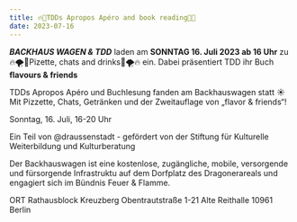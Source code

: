 ```yaml
---
title: 🔥🍕TDDs Apropos Apéro and book reading🍕🔥
date: 2023-07-16
---
```


***BACKHAUS WAGEN & TDD***  laden am **SONNTAG 16. Juli 2023 ab 16 Uhr** zu 🔥🌪🍕Pizette, chats and drinks🍕🌪🔥 ein. Dabei präsentiert TDD ihr Buch **flavours & friends**

TDDs Apropos Apéro und Buchlesung fanden am Backhauswagen statt ☀️ Mit Pizzette, Chats, Getränken und der Zweitauflage von „flavor & friends“!

Sonntag, 16. Juli, 16-20 Uhr

Ein Teil von @draussenstadt - gefördert von der Stiftung für Kulturelle Weiterbildung und Kulturberatung <br>

Der Backhauswagen ist eine kostenlose, zugängliche, mobile, versorgende und fürsorgende Infrastruktu auf dem Dorfplatz des Dragonerareals und engagiert sich im Bündnis Feuer & Flamme. <br>

ORT Rathausblock Kreuzberg Obentrautstraße 1-21 Alte Reithalle 10961 Berlin
